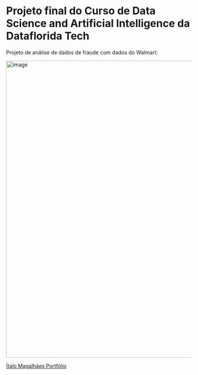 # Projeto final do Curso de Data Science and Artificial Intelligence da Dataflorida Tech

Projeto de análise de dados de fraude com dados do Walmart:

<img width="1428" height="803" alt="image" src="https://github.com/user-attachments/assets/5965cf4a-fb6c-4b60-9dd8-7254bc36fff0" />


[Ítalo Magalhães Portfólio](https://italo-mgl.streamlit.app/{:target="_blank"})
